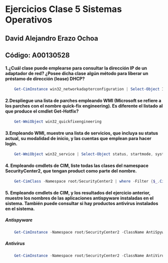 # Ejercicios Clase 5 Sistemas Operativos

## David Alejandro Erazo Ochoa
## Código: A00130528

#### 1.¿Cuál clase puede emplearse para consultar la dirección IP de un adaptador de red? ¿Posee dicha clase algún método para liberar un préstamo de dirección (lease) DHCP?

```powershell
    Get-CimInstance win32_networkadapterconfiguration | Select-Object IP
```

#### 2.Despliegue una lista de parches empleando WMI (Microsoft se refiere a los parches con el nombre quick-fix engineering). Es diferente el listado al que produce el cmdlet Get-Hotfix?


```powershell
    Get-WmiObject win32_quickfixengineering
```

#### 3.Empleando WMI, muestre una lista de servicios, que incluya su status actual, su modalidad de inicio, y las cuentas que emplean para hacer login.

```powershell
    Get-WmiObject win32_service | Select-Object status, startmode, systemname
```

#### 4. Empleando cmdlets de CIM, liste todas las clases del namespace SecurityCenter2, que tengan product como parte del nombre.

```powershell
    Get-CimClass -Namespace root/SecurityCenter2 | where -Filter {$_.CimClassName -like "*product*"}
```

#### 5. Empleando cmdlets de CIM, y los resultados del ejercicio anterior, muestre los nombres de las aplicaciones antispyware instaladas en el sistema. También puede consultar si hay productos antivirus instalados en el sistema.

##### Antispyware
```powershell
    Get-CimInstance -Namespace root/SecurityCenter2 -ClassName AntiSpywareProduct | Select-Object displayName
```

##### Antivirus
```powershell
    Get-CimInstance -Namespace root/SecurityCenter2 -ClassName AntiVirusProduct | Select-Object displayName
```
